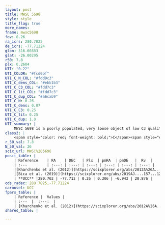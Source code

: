 ```yaml
---
layout: post
title: MWSC 5698
style: style
title_flag: true
more_names: 
fname: mwsc5698
fov: 0.26
ra_icrs: 280.7025
de_icrs: -77.71224
glon: 316.60883
glat: -26.00295
r50: 7.8
plx: 0.2604
UTI: "0.22"
UTI_COLOR: "#fcd0bf"
UTI_C_N_COL: "#fdd9c3"
UTI_C_dens_COL: "#ebb1b3"
UTI_C_C3_COL: "#fdd7c3"
UTI_C_lit_COL: "#fdd7c3"
UTI_C_dup_COL: "#a6cab9"
UTI_C_N: 0.26
UTI_C_dens: 0.07
UTI_C_C3: 0.25
UTI_C_lit: 0.25
UTI_C_dup: 1.0
UTI_summary: |
    MWSC 5698 is a poorly populated, very loose object of low C3 quality. It is poorly studied in the literature, with no articles listed in the last 6 years.
class3: |
    <span style="color: red; font-weight: bold;">C</span><span style="color: red; font-weight: bold;">C</span>
r_50_val: 7.8
N_50_val: 26
scix_url: MWSC%205698
posit_table: |
    | Reference    | RA    | DEC   | Plx  | pmRA  | pmDE   |  Rv  |
    | :---         | :---: | :---: | :---: | :---: | :---: | :---: |
    |[Kharchenko et al. (2012)](https://scixplorer.org/abs/2012A%26A...543A.156K) | 280.455 | -77.723 | -- | 4.0 | -1.16 | -- |
    |[Bica et al. (2019)](https://scixplorer.org/abs/2019AJ....157...12B) | 280.447 | -77.722 | -- | -- | -- | -- |
    | **UCC** |280.702 | -77.712 | 0.26 | 0.306 | -6.943 | 20.876 | 
cds_radec: 280.7025,-77.71224
carousel: UCC
fpars_table: |
    | Reference |  Values |
    | :---  |  :---:  |
    | [Kharchenko et al. (2012)](https://scixplorer.org/abs/2012A%26A...543A.156K) | `e_bv=0.687, distance=2069, log_age=8.89` |
shared_table: |
    
---
```

